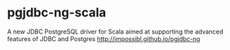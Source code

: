 # pgjdbc-ng-scala
 A new JDBC PostgreSQL driver for Scala aimed at supporting the advanced features of JDBC and Postgres http://impossibl.github.io/pgjdbc-ng 
